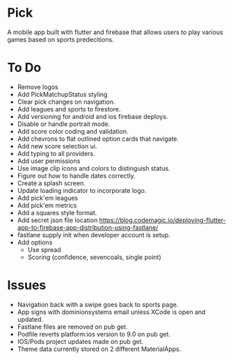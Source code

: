 
# Pick

A mobile app built with flutter and firebase that allows users to play various games based on sports predecitions.

# To Do
- Remove logos
- Add PickMatchupStatus styling
- Clear pick changes on navigation.
- Add leagues and sports to firestore.
- Add versioning for android and ios firebase deploys.
- Disable or handle portrait mode.
- Add score color coding and validation.
- Add chevrons to flat outlined option cards that navigate.
- Add new score selection ui.
- Add typing to all providers.
- Add user permissions
- Use image clip icons and colors to distinguish status.
- Figure out how to handle dates correctly.
- Create a splash screen.
- Update loading indicator to incorporate logo.
- Add pick'em leagues
- Add pick'em metrics
- Add a squares style format.
- Add secret json file location https://blog.codemagic.io/deploying-flutter-app-to-firebase-app-distribution-using-fastlane/
- fastlane supply init when developer account is setup.
- Add options
    - Use spread
    - Scoring (confidence, sevencoals, single point)

# Issues
- Navigation back with a swipe goes back to sports page.
- App signs with dominionsystems email unless XCode is open and updated.
- Fastlane files are removed on pub get.
- Podfile reverts platform:ios version to 9.0 on pub get.
- IOS/Pods project updates made on pub get.
- Theme data currently stored on 2 different MaterialApps.
